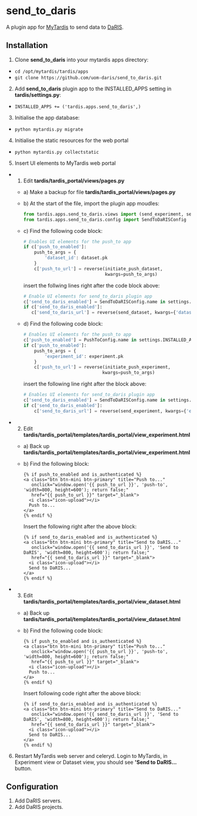 # send_to_daris
A plugin app for [MyTardis](https://github.com/mytardis/mytardis) to send data to [DaRIS](https://github.com/uom-daris/daris).

## Installation

1. Clone **send_to_daris** into your mytardis apps directory:
  * `cd /opt/mytardis/tardis/apps`
  * `git clone https://github.com/uom-daris/send_to_daris.git`
2. Add **send_to_daris** plugin app to the INSTALLED_APPS setting in **tardis/settings.py**:
  * `INSTALLED_APPS += ('tardis.apps.send_to_daris',)`
3. Initialise the app database:
  * `python mytardis.py migrate`
4. Initialise the static resources for the web portal
  * `python mytardis.py collectstatic`
5. Insert UI elements to MyTardis web portal
  - 1) Edit **tardis/tardis_portal/views/pages.py**
    - a) Make a backup for file **tardis/tardis_portal/views/pages.py**
    - b) At the start of the file, import the plugin app moudles:
         ```python
         from tardis.apps.send_to_daris.views import (send_experiment, send_dataset)
         from tardis.apps.send_to_daris.config import SendToDaRISConfig
         ```

    - c) Find the following code block:
         ```python
         # Enables UI elements for the push_to app
         if c['push_to_enabled']:
             push_to_args = {
                 'dataset_id': dataset.pk
             }
             c['push_to_url'] = reverse(initiate_push_dataset,
                                        kwargs=push_to_args)
         ```
         
         insert the follwing lines right after the code block above:
         ```python
         # Enable UI elements for send_to_daris plugin app
         c['send_to_daris_enabled'] = SendToDaRISConfig.name in settings.INSTALLED_APPS
         if c['send_to_daris_enabled']:
            c['send_to_daris_url'] = reverse(send_dataset, kwargs={'dataset_id': dataset.pk})
         ```
 
    - d) Find the following code block:
         ```python
         # Enables UI elements for the push_to app
         c['push_to_enabled'] = PushToConfig.name in settings.INSTALLED_APPS
         if c['push_to_enabled']:
             push_to_args = {
                 'experiment_id': experiment.pk
             }
             c['push_to_url'] = reverse(initiate_push_experiment,
                                       kwargs=push_to_args)
         ```
         
         insert the following line right after the block above:
         ```python
         # Enables UI elements for send_to_daris plugin app
         c['send_to_daris_enabled'] = SendToDaRISConfig.name in settings.INSTALLED_APPS
         if c['send_to_daris_enabled']:
             c['send_to_daris_url'] = reverse(send_experiment, kwargs={'experiment_id': experiment.pk})
         ```

  - 2) Edit **tardis/tardis_portal/templates/tardis_portal/view_experiment.html**
    - a) Back up **tardis/tardis_portal/templates/tardis_portal/view_experiment.html**
    - b) Find the following block:
         ```
         {% if push_to_enabled and is_authenticated %}
         <a class="btn btn-mini btn-primary" title="Push to..."
            onclick="window.open('{{ push_to_url }}', 'push-to', 'width=800, height=600'); return false;"
            href="{{ push_to_url }}" target="_blank">
           <i class="icon-upload"></i>
           Push to...
         </a>
         {% endif %}
         ```
         
         Insert the following right after the above block:
         ```
         {% if send_to_daris_enabled and is_authenticated %}
         <a class="btn btn-mini btn-primary" title="Send to DaRIS..."
            onclick="window.open('{{ send_to_daris_url }}', 'Send to DaRIS', 'width=800, height=600'); return false;"
            href="{{ send_to_daris_url }}" target="_blank">
           <i class="icon-upload"></i>
           Send to DaRIS...
         </a>
         {% endif %}
         ```
 
  - 3) Edit **tardis/tardis_portal/templates/tardis_portal/view_dataset.html**
    - a) Back up **tardis/tardis_portal/templates/tardis_portal/view_dataset.html**
    - b) Find the following code block:
         ```
         {% if push_to_enabled and is_authenticated %}
         <a class="btn btn-mini btn-primary" title="Push to..."
            onclick="window.open('{{ push_to_url }}', 'push-to', 'width=800, height=600'); return false;"
            href="{{ push_to_url }}" target="_blank">
           <i class="icon-upload"></i>
           Push to...
         </a>
         {% endif %}
         ```

         Insert following code right after the above block:
         ```
         {% if send_to_daris_enabled and is_authenticated %}
         <a class="btn btn-mini btn-primary" title="Send to DaRIS..."
            onclick="window.open('{{ send_to_daris_url }}', 'Send to DaRIS', 'width=800, height=600'); return false;"
            href="{{ send_to_daris_url }}" target="_blank">
           <i class="icon-upload"></i>
           Send to DaRIS...
         </a>
         {% endif %}
         ```
6. Restart MyTardis web server and celeryd. Login to MyTardis, in Experiment view or Dataset view, you should see **'Send to DaRIS...** button.

## Configuration
1. Add DaRIS servers.
2. Add DaRIS projects.
